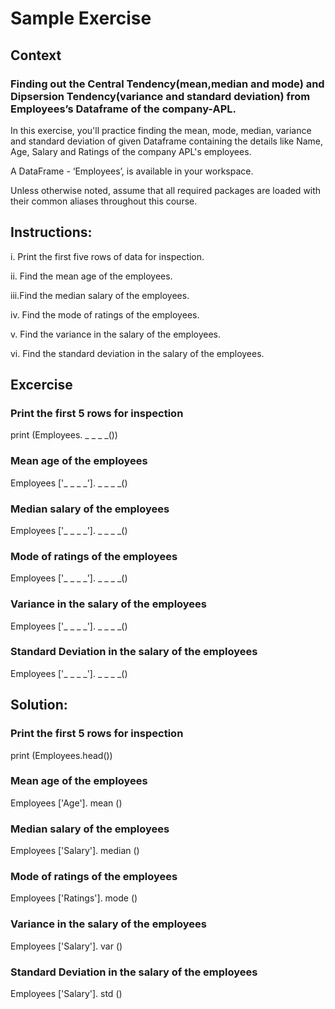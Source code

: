 # Sample Exercise

## Context

### Finding out the Central Tendency(mean,median and mode) and Dipsersion Tendency(variance and standard deviation) from Employees’s Dataframe of the company-APL.

In this exercise, you'll practice finding the mean, mode, median, variance and standard deviation of given Dataframe containing the details like Name, Age, Salary and Ratings of the company APL's employees.

A DataFrame - ‘Employees’, is available in your workspace.

Unless otherwise noted, assume that all required packages are loaded with their common aliases throughout this course.

## Instructions:

i.	Print the first five rows of data for inspection.

ii.	Find the mean age of the employees.

iii.Find the median salary of the employees.

iv.	Find the mode of ratings of the employees.

v.	Find the variance in the salary of the employees.

vi.	Find the standard deviation in the salary of the employees.


## Excercise

### Print the first 5 rows for inspection
print (Employees. _ _ _ _())

### Mean age of the employees
Employees ['_ _ _ _']. _ _ _ _()

### Median salary of the employees
Employees ['_ _ _ _']. _ _ _ _()

### Mode of ratings of the employees
Employees ['_ _ _ _']. _ _ _ _()

### Variance in the salary of the employees
Employees ['_ _ _ _']. _ _ _ _()

### Standard Deviation in the salary of the employees
Employees ['_ _ _ _']. _ _ _ _()

## Solution:

### Print the first 5 rows for inspection
print (Employees.head())

### Mean age of the employees
Employees ['Age']. mean ()

### Median salary of the employees
Employees ['Salary']. median ()

### Mode of ratings of the employees
Employees ['Ratings']. mode ()

### Variance in the salary of the employees
Employees ['Salary']. var ()

### Standard Deviation in the salary of the employees
Employees ['Salary']. std ()
